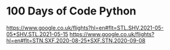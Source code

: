 # 100 Days of Code Python

https://www.google.co.uk/flights?hl=en#flt=STL.SHV.2021-05-05*SHV.STL.2021-05-15
https://www.google.co.uk/flights?hl=en#flt=STN.SXF.2020-08-25*SXF.STN.2020-09-08